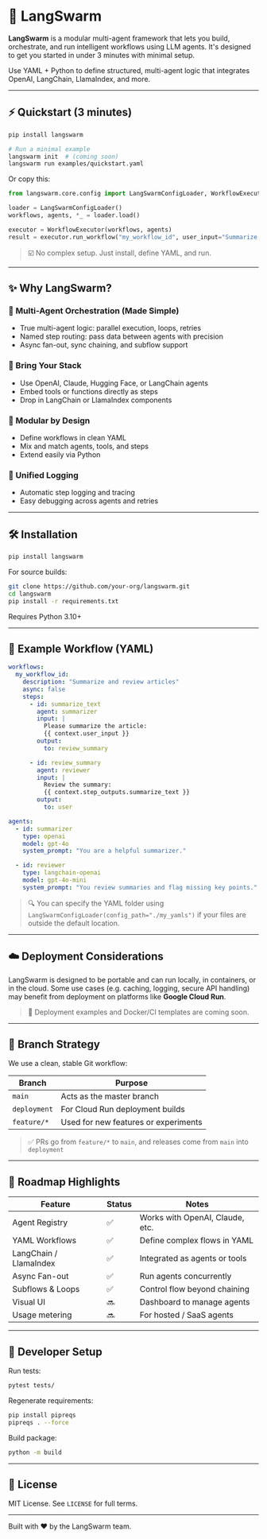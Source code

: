 # 🚀 LangSwarm

**LangSwarm** is a modular multi-agent framework that lets you build, orchestrate, and run intelligent workflows using LLM agents. It's designed to get you started in under 3 minutes with minimal setup.

Use YAML + Python to define structured, multi-agent logic that integrates OpenAI, LangChain, LlamaIndex, and more.

---

## ⚡️ Quickstart (3 minutes)

```bash
pip install langswarm

# Run a minimal example
langswarm init  # (coming soon)
langswarm run examples/quickstart.yaml
```

Or copy this:

```python
from langswarm.core.config import LangSwarmConfigLoader, WorkflowExecutor

loader = LangSwarmConfigLoader()
workflows, agents, *_ = loader.load()

executor = WorkflowExecutor(workflows, agents)
result = executor.run_workflow("my_workflow_id", user_input="Summarize this text...")
```

> ☑️ No complex setup. Just install, define YAML, and run.

---

## ✨ Why LangSwarm?

### 🧠 Multi-Agent Orchestration (Made Simple)

* True multi-agent logic: parallel execution, loops, retries
* Named step routing: pass data between agents with precision
* Async fan-out, sync chaining, and subflow support

### 🔌 Bring Your Stack

* Use OpenAI, Claude, Hugging Face, or LangChain agents
* Embed tools or functions directly as steps
* Drop in LangChain or LlamaIndex components

### 🧩 Modular by Design

* Define workflows in clean YAML
* Mix and match agents, tools, and steps
* Extend easily via Python

### 📃 Unified Logging

* Automatic step logging and tracing
* Easy debugging across agents and retries

---

## 🛠️ Installation

```bash
pip install langswarm
```

For source builds:

```bash
git clone https://github.com/your-org/langswarm.git
cd langswarm
pip install -r requirements.txt
```

Requires Python 3.10+

---

## 🧪 Example Workflow (YAML)

```yaml
workflows:
  my_workflow_id:
    description: "Summarize and review articles"
    async: false
    steps:
      - id: summarize_text
        agent: summarizer
        input: |
          Please summarize the article:
          {{ context.user_input }}
        output:
          to: review_summary

      - id: review_summary
        agent: reviewer
        input: |
          Review the summary:
          {{ context.step_outputs.summarize_text }}
        output:
          to: user
```

```yaml
agents:
  - id: summarizer
    type: openai
    model: gpt-4o
    system_prompt: "You are a helpful summarizer."

  - id: reviewer
    type: langchain-openai
    model: gpt-4o-mini
    system_prompt: "You review summaries and flag missing key points."
```

> 🔍 You can specify the YAML folder using `LangSwarmConfigLoader(config_path="./my_yamls")` if your files are outside the default location.

---

## ☁️ Deployment Considerations

LangSwarm is designed to be portable and can run locally, in containers, or in the cloud.
Some use cases (e.g. caching, logging, secure API handling) may benefit from deployment on platforms like **Google Cloud Run**.

> 📆 Deployment examples and Docker/CI templates are coming soon.

---

## 🌱 Branch Strategy

We use a clean, stable Git workflow:

| Branch       | Purpose                              |
| ------------ | ------------------------------------ |
| `main`       | Acts as the master branch            |
| `deployment` | For Cloud Run deployment builds      |
| `feature/*`  | Used for new features or experiments |

> ✅ PRs go from `feature/*` to `main`, and releases come from `main` into `deployment`

---

## 🔭 Roadmap Highlights

| Feature                | Status | Notes                           |
| ---------------------- | ------ | ------------------------------- |
| Agent Registry         | ✅      | Works with OpenAI, Claude, etc. |
| YAML Workflows         | ✅      | Define complex flows in YAML    |
| LangChain / LlamaIndex | ✅      | Integrated as agents or tools   |
| Async Fan-out          | ✅      | Run agents concurrently         |
| Subflows & Loops       | ✅      | Control flow beyond chaining    |
| Visual UI              | 🔜     | Dashboard to manage agents      |
| Usage metering         | 🔜     | For hosted / SaaS agents        |

---

## 🧪 Developer Setup

Run tests:

```bash
pytest tests/
```

Regenerate requirements:

```bash
pip install pipreqs
pipreqs . --force
```

Build package:

```bash
python -m build
```

---

## 📄 License

MIT License. See `LICENSE` for full terms.

---

Built with ❤️ by the LangSwarm team.

